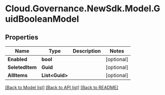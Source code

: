 # Cloud.Governance.NewSdk.Model.GuidBooleanModel
## Properties

Name | Type | Description | Notes
------------ | ------------- | ------------- | -------------
**Enabled** | **bool** |  | [optional] 
**SeletedItem** | **Guid** |  | [optional] 
**AllItems** | **List&lt;Guid&gt;** |  | [optional] 

[[Back to Model list]](../README.md#documentation-for-models) [[Back to API list]](../README.md#documentation-for-api-endpoints) [[Back to README]](../README.md)

